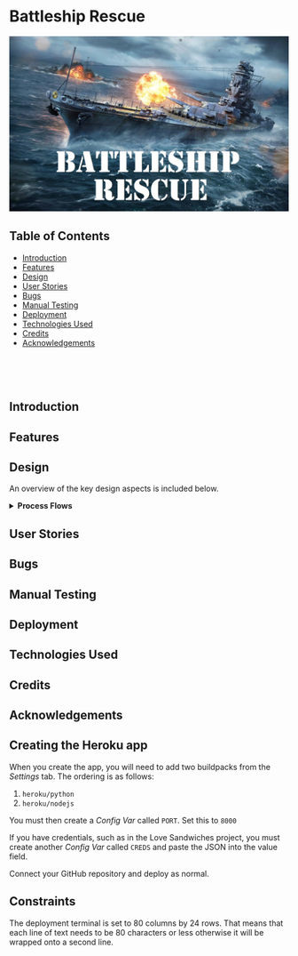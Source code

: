 # Battleship Rescue

![Hero Image](assets/documentation/battleship-rescue-hero-image.webp)

## Table of Contents

* [Introduction](#introduction)
* [Features](#features)
* [Design](#design)
* [User Stories](#user-stories)
* [Bugs](#bugs)
* [Manual Testing](#manual-testing)
* [Deployment](#deployment)
* [Technologies Used](#technologies-used)
* [Credits](#credits)
* [Acknowledgements](#acknowledgements)
<br>
<br>
<br>


## Introduction

## Features

## Design

An overview of the key design aspects is included below.

<details> <!-- Container for process flows starts here -->
  <summary><b>Process Flows</b></summary>
<br>

<details>
  <summary><i> Phase 1: Initialise Game</i></summary>
<br>

![Phase 1](assets/documentation/01%20Initialise%20Game%20(cropped).webp)
</details>

<details>
  <summary><i> Phase 2: User Shot</i></summary>
<br>

![Phase 2](assets/documentation/02%20User%20Shot%20(cropped).webp)
</details>

<details>
  <summary><i> Phase 3: Enemy Shot</i></summary>
<br>

![Phase 3](assets/documentation/03%20Enemy%20Shot%20(cropped).webp)
</details>

<details>
  <summary><i> Phase 4: End Game</i></summary>
<br>

![Phase 3](assets/documentation/04%20End%20Game%20Conditions%20(cropped).webp)
</details>

</details> <!-- Container for process flows ends here -->

## User Stories

## Bugs

## Manual Testing

## Deployment

## Technologies Used

## Credits

## Acknowledgements









## Creating the Heroku app

When you create the app, you will need to add two buildpacks from the _Settings_ tab. The ordering is as follows:

1. `heroku/python`
2. `heroku/nodejs`

You must then create a _Config Var_ called `PORT`. Set this to `8000`

If you have credentials, such as in the Love Sandwiches project, you must create another _Config Var_ called `CREDS` and paste the JSON into the value field.

Connect your GitHub repository and deploy as normal.

## Constraints

The deployment terminal is set to 80 columns by 24 rows. That means that each line of text needs to be 80 characters or less otherwise it will be wrapped onto a second line.

